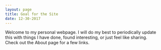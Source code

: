 ```yaml
---
layout: page
title: Goal for the Site
date: 12-30-2017
---
```


Welcome to my personal webpage. I will do my best to periodically update this with things I have done, found interesting, or just feel like sharing. Check out the About page for a few links.
